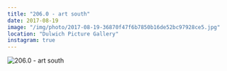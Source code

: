 ```yaml
---
title: "206.0 - art south"
date: 2017-08-19
image: "/img/photo/2017-08-19-36870f47f6b7850b16de52bc97928ce5.jpg"
location: "Dulwich Picture Gallery"
instagram: true
---
```


![206.0 - art south](/img/photo/2017-08-19-36870f47f6b7850b16de52bc97928ce5.jpg)
